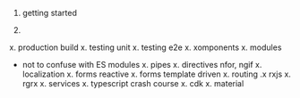 1. getting started

  
2. 


x. production build
x. testing unit
x. testing e2e
x. xomponents
x. modules
   - not to confuse with ES modules
x. pipes
x. directives
    nfor, ngif
x. localization
x. forms reactive
x. forms template driven
x. routing
.x rxjs
x. rgrx
x. services
x. typescript crash course
x. cdk
x. material